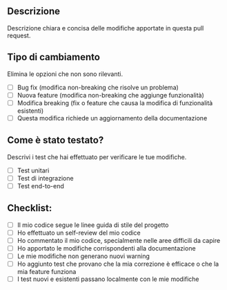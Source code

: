 ## Descrizione

Descrizione chiara e concisa delle modifiche apportate in questa pull request.

## Tipo di cambiamento

Elimina le opzioni che non sono rilevanti.

- [ ] Bug fix (modifica non-breaking che risolve un problema)
- [ ] Nuova feature (modifica non-breaking che aggiunge funzionalità)
- [ ] Modifica breaking (fix o feature che causa la modifica di funzionalità esistenti)
- [ ] Questa modifica richiede un aggiornamento della documentazione

## Come è stato testato?

Descrivi i test che hai effettuato per verificare le tue modifiche.

- [ ] Test unitari
- [ ] Test di integrazione
- [ ] Test end-to-end

## Checklist:

- [ ] Il mio codice segue le linee guida di stile del progetto
- [ ] Ho effettuato un self-review del mio codice
- [ ] Ho commentato il mio codice, specialmente nelle aree difficili da capire
- [ ] Ho apportato le modifiche corrispondenti alla documentazione
- [ ] Le mie modifiche non generano nuovi warning
- [ ] Ho aggiunto test che provano che la mia correzione è efficace o che la mia feature funziona
- [ ] I test nuovi e esistenti passano localmente con le mie modifiche
